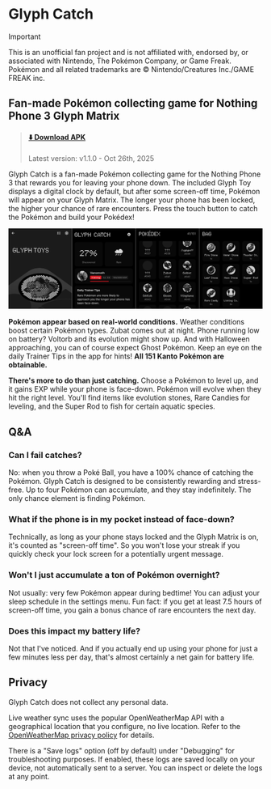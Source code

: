 # Glyph Catch

> [!IMPORTANT]
> This is an unofficial fan project and is not affiliated with, endorsed by, or associated with Nintendo, The Pokémon Company, or Game Freak. Pokémon and all related trademarks are © Nintendo/Creatures Inc./GAME FREAK inc.


## Fan-made Pokémon collecting game for Nothing Phone 3 Glyph Matrix

> #### [⬇️ Download APK](https://github.com/equalparts/glyph-catch/releases/download/v1.1.0-beta/glyph-catch-v1.1.0-beta.apk)
> Latest version: v1.1.0 - Oct 26th, 2025

Glyph Catch is a fan-made Pokémon collecting game for the Nothing Phone 3 that rewards you for leaving your phone down. The included Glyph Toy displays a digital clock by default, but after some screen-off time, Pokémon will appear on your Glyph Matrix. The longer your phone has been locked, the higher your chance of rare encounters. Press the touch button to catch the Pokémon and build your Pokédex!

![Screenshots: home screen, Pokédex screen, caught Pokémon screen, Glyph Toy screen](/visual.png)

**Pokémon appear based on real-world conditions.** Weather conditions boost certain Pokémon types. Zubat comes out at night. Phone running low on battery? Voltorb and its evolution might show up. And with Halloween approaching, you can of course expect Ghost Pokémon. Keep an eye on the daily Trainer Tips in the app for hints! **All 151 Kanto Pokémon are obtainable.**

**There's more to do than just catching.** Choose a Pokémon to level up, and it gains EXP while your phone is face-down. Pokémon will evolve when they hit the right level. You'll find items like evolution stones, Rare Candies for leveling, and the Super Rod to fish for certain aquatic species.

## Q&A

### Can I fail catches?

No: when you throw a Poké Ball, you have a 100% chance of catching the Pokémon. Glyph Catch is designed to be consistently rewarding and stress-free. Up to four Pokémon can accumulate, and they stay indefinitely. The only chance element is finding Pokémon.

### What if the phone is in my pocket instead of face-down?

Technically, as long as your phone stays locked and the Glyph Matrix is on, it's counted as "screen-off time". So you won't lose your streak if you quickly check your lock screen for a potentially urgent message.

### Won't I just accumulate a ton of Pokémon overnight?

Not usually: very few Pokémon appear during bedtime! You can adjust your sleep schedule in the settings menu. Fun fact: if you get at least 7.5 hours of screen-off time, you gain a bonus chance of rare encounters the next day.

### Does this impact my battery life?

Not that I've noticed. And if you actually end up using your phone for just a few minutes less per day, that's almost certainly a net gain for battery life.

## Privacy

Glyph Catch does not collect any personal data.

Live weather sync uses the popular OpenWeatherMap API with a geographical location that you configure, no live location. Refer to the [OpenWeatherMap privacy policy](https://openweather.co.uk/privacy-policy) for details.

There is a "Save logs" option (off by default) under "Debugging" for troubleshooting purposes. If enabled, these logs are saved locally on your device, not automatically sent to a server. You can inspect or delete the logs at any point.
